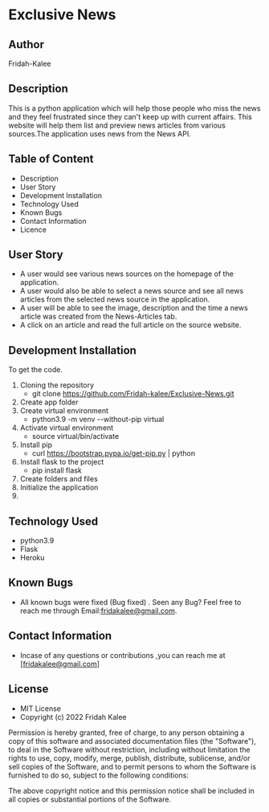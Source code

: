 # Exclusive News
## Author
Fridah-Kalee
## Description
This is a python application which will help those people who miss the news and they feel frustrated since they can't keep up with current affairs. This website will help them list and preview news articles from various sources.The application uses news from the News API.
## Table of Content
* Description
* User Story
* Development Installation
* Technology Used
* Known Bugs
* Contact Information
* Licence   

## User Story
* A user would see various news sources on the homepage of the application.
* A user would also be able to select a news source and see all news articles from the selected news source in the application.
* A user will be able to see the image, description and the time a news article was created from the News-Articles tab.
* A click on an article and read the full article on the source website.
## Development Installation
To get the code.
1. Cloning the repository
   * git clone https://github.com/Fridah-kalee/Exclusive-News.git
2. Create app folder
3. Create virtual environment
   * python3.9 -m venv --without-pip virtual
4. Activate virtual environment
   * source virtual/bin/activate
5. Install pip
   * curl https://bootstrap.pypa.io/get-pip.py | python
6. Install flask to the project
   * pip install flask
7. Create folders and files
8. Initialize the application
9.          
## Technology Used
* python3.9
* Flask
* Heroku
## Known Bugs
* All known bugs were fixed (Bug fixed) . Seen any Bug? Feel free to reach me through Email:fridakalee@gmail.com.
## Contact Information
* Incase of any questions or contributions ,you can reach me at [fridakalee@gmail.com]

## License
* MIT License
* Copyright (c) 2022 Fridah Kalee

Permission is hereby granted, free of charge, to any person obtaining a copy of this software and associated documentation files (the "Software"), to deal in the Software without restriction, including without limitation the rights to use, copy, modify, merge, publish, distribute, sublicense, and/or sell copies of the Software, and to permit persons to whom the Software is furnished to do so, subject to the following conditions:

The above copyright notice and this permission notice shall be included in all copies or substantial portions of the Software.
